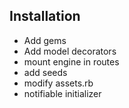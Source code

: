 ## Installation
* Add gems
* Add model decorators
* mount engine in routes
* add seeds
* modify assets.rb
* notifiable initializer
